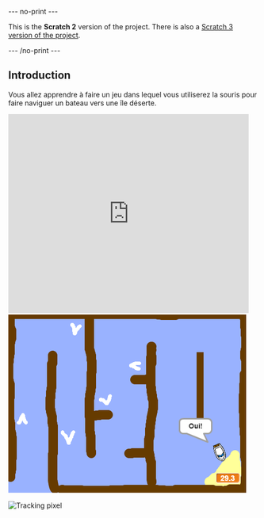 --- no-print ---

This is the **Scratch 2** version of the project. There is also a [Scratch 3 version of the project](https://projects.raspberrypi.org/fr-FR/projects/boat-race).

--- /no-print ---

## Introduction

Vous allez apprendre à faire un jeu dans lequel vous utiliserez la souris pour faire naviguer un bateau vers une île déserte.

<div class="scratch-preview">
  <iframe allowtransparency="true" width="485" height="402" src="https://scratch.mit.edu/projects/embed/63957956/?autostart=false" frameborder="0"></iframe>
  <img src="images/boat-final.png">
</div>

![Tracking pixel](https://code.org/api/hour/begin_codeclub_boatrace.png)
